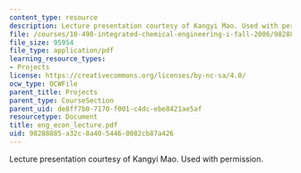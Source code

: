 ```yaml
---
content_type: resource
description: Lecture presentation courtesy of Kangyi Mao. Used with permission.
file: /courses/10-490-integrated-chemical-engineering-i-fall-2006/98288885a32c8a4054460082cb87a426_eng_econ_lecture.pdf
file_size: 95954
file_type: application/pdf
learning_resource_types:
- Projects
license: https://creativecommons.org/licenses/by-nc-sa/4.0/
ocw_type: OCWFile
parent_title: Projects
parent_type: CourseSection
parent_uid: de8ff7b0-7170-f001-c4dc-ebe8421ae5af
resourcetype: Document
title: eng_econ_lecture.pdf
uid: 98288885-a32c-8a40-5446-0082cb87a426
---
```

Lecture presentation courtesy of Kangyi Mao. Used with permission.